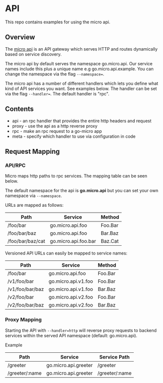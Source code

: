 # API

This repo contains examples for using the micro api.

## Overview

The [micro api](https://github.com/micro/micro/tree/master/api) is an API gateway which serves HTTP and routes dynamically based on service discovery.

The micro api by default serves the namespace go.micro.api. Our service names include this plus a unique name e.g go.micro.api.example. 
You can change the namespace via the flag `--namespace=`.

The micro api has a number of different handlers which lets you define what kind of API services you want. See examples below. The handler 
can be set via the flag `--handler=`. The default handler is "rpc".

## Contents

- api - an rpc handler that provides the entire http headers and request
- proxy - use the api as a http reverse proxy
- rpc - make an rpc request to a go-micro app
- meta - specify which handler to use via configuration in code

## Request Mapping

### API/RPC

Micro maps http paths to rpc services. The mapping table can be seen below.

The default namespace for the api is **go.micro.api** but you can set your own namespace via `--namespace`.

URLs are mapped as follows:

Path	|	Service	|	Method
----	|	----	|	----
/foo/bar	|	go.micro.api.foo	|	Foo.Bar
/foo/bar/baz	|	go.micro.api.foo	|	Bar.Baz
/foo/bar/baz/cat	|	go.micro.api.foo.bar	|	Baz.Cat

Versioned API URLs can easily be mapped to service names:

Path	|	Service	|	Method
----	|	----	|	----
/foo/bar	|	go.micro.api.foo	|	Foo.Bar
/v1/foo/bar	|	go.micro.api.v1.foo	|	Foo.Bar
/v1/foo/bar/baz	|	go.micro.api.v1.foo	|	Bar.Baz
/v2/foo/bar	|	go.micro.api.v2.foo	|	Foo.Bar
/v2/foo/bar/baz	|	go.micro.api.v2.foo	|	Bar.Baz

### Proxy Mapping

Starting the API with `--handler=http` will reverse proxy requests to backend services within the served API namespace (default: go.micro.api). 

Example

Path	|	Service	|	Service Path
---	|	---	|	---
/greeter	|	go.micro.api.greeter	|	/greeter
/greeter/:name	|	go.micro.api.greeter	|	/greeter/:name
